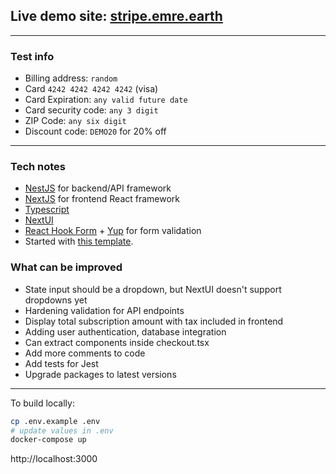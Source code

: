 ## Live demo site: [stripe.emre.earth](https://stripe.emre.earth)

---

### Test info
- Billing address: `random`
- Card `4242 4242 4242 4242` (visa)
- Card Expiration: `any valid future date`
- Card security code: `any 3 digit`
- ZIP Code: `any six digit`
- Discount code: `DEMO20` for 20% off

---

### Tech notes

- [Ne<ins>s</ins>tJS](https://nestjs.com) for backend/API framework
- [Ne<ins>x</ins>tJS](https://nextjs.org) for frontend React framework
- [Typescript](https://www.typescriptlang.org)
- [NextUI](https://nextui.org)
- [React Hook Form](https://react-hook-form.com) + [Yup](https://github.com/jquense/yup) for form validation
- Started with [this template](https://github.com/thisismydesign/nestjs-starter).

### What can be improved
- State input should be a dropdown, but NextUI doesn't support dropdowns yet
- Hardening validation for API endpoints
- Display total subscription amount with tax included in frontend
- Adding user authentication, database integration
- Can extract components inside checkout.tsx
- Add more comments to code
- Add tests for Jest
- Upgrade packages to latest versions

---

To build locally:

```sh
cp .env.example .env
# update values in .env
docker-compose up
```

http://localhost:3000
